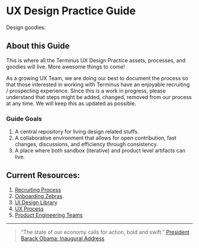 # UX Design Practice Guide
Design goodies.

## About this Guide
This is where all the Terminus UX Design Practice assets, processes, and goodies will live. More awesome things to come!

As a growing UX Team, we are doing our best to document the process so that those interested in working with Terminus have an enjoyable recruiting / prospecting experience. Since this is a work in progress, please understand that steps might be added, changed, removed from our process at any time. We will keep this as updated as possible.

### Guide Goals
1. A central repository for living design related stuffs.
2. A collaborative environment that allows for open contribution, fast changes, discussions, and efficiency through consistency.
3. A place where both sandbox (iterative) and product level artifacts can live.

## Current Resources:
1. [Recruiting Process](docs/UX-Recruiting.md)
2. [Onboarding Zebras](docs/UX-Onboarding-Mentoring.md).
3. [UI Design Library](https://github.com/GetTerminus/terminus-ui)
3. [UX Process](docs/UX-Process.md)
3. [Product Engineering Teams](docs/Product-Engineering-Teams.md)


---

> "The state of our economy calls for action, bold and swift."
[President Barack Obama: Inaugural Address](https://obamawhitehouse.archives.gov/blog/2009/01/21/president-barack-obamas-inaugural-address)
